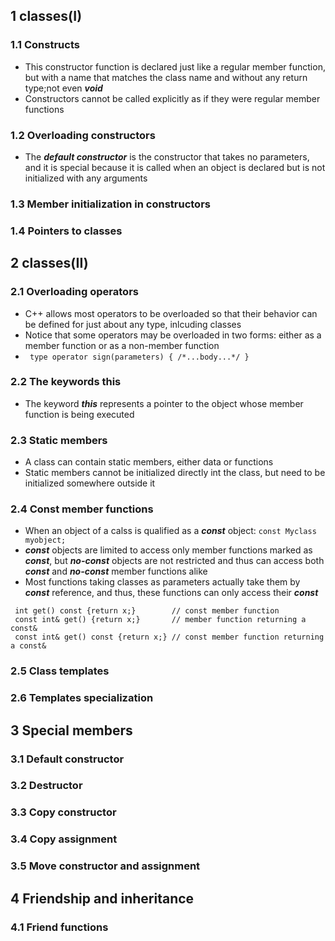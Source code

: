 ## 1 classes(I)

### 1.1 Constructs
* This constructor function is declared just like a regular member function, but with a name that matches the class name and without any return type;not even ***void***
* Constructors cannot be called explicitly as if they were regular member functions

### 1.2 Overloading constructors
* The ***default constructor*** is the constructor that takes no parameters, and it is special because it is called when an object is declared but is not initialized with any arguments
  
### 1.3 Member initialization in constructors
 
### 1.4 Pointers to classes

## 2 classes(II)

### 2.1 Overloading operators
* C++ allows most operators to be overloaded so that their behavior can be defined for just about any type, inlcuding classes 
* Notice that some operators may be overloaded in two forms: either as a member function or as a non-member function 
* ` type operator sign(parameters) { /*...body...*/ }`

### 2.2 The keywords this
* The keyword ***this*** represents a pointer to the object whose member function is being executed

### 2.3 Static members
* A class can contain static members, either data or functions
* Static members cannot be initialized directly int the class, but need to be initialized somewhere outside it

### 2.4 Const member functions
* When an object of a calss is qualified as a ***const*** object:
` const Myclass myobject; `
* ***const*** objects are limited to access only member functions marked as ***const***, but ***no-const*** objects are not restricted and thus can access both ***const*** and ***no-const*** member functions alike
* Most functions taking classes as parameters actually take them by ***const*** reference, and thus, these functions can only access their ***const***

```
 int get() const {return x;}        // const member function
 const int& get() {return x;}       // member function returning a const&
 const int& get() const {return x;} // const member function returning a const&
```

### 2.5 Class templates

### 2.6 Templates specialization

## 3 Special members

### 3.1 Default constructor
### 3.2 Destructor
### 3.3 Copy constructor
### 3.4 Copy assignment
### 3.5 Move constructor and assignment 

## 4 Friendship and inheritance

### 4.1 Friend functions
